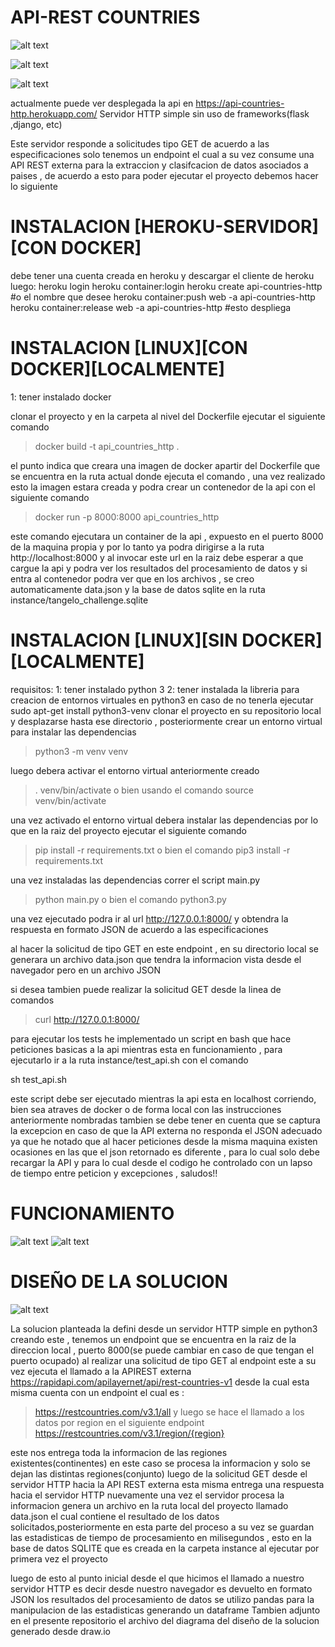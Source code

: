 # API-REST COUNTRIES
![alt text](https://github.com/sebas1017/tangelo_challenge_api/blob/main/images_demo/docker.jpeg?raw=true)

![alt text](https://github.com/sebas1017/tangelo_challenge_api/blob/main/images_demo/python_http_server.png?raw=true)


![alt text](https://github.com/sebas1017/tangelo_challenge_api/blob/main/images_demo/heroku.png?raw=true)

actualmente puede ver desplegada la api en https://api-countries-http.herokuapp.com/
Servidor HTTP simple sin uso de frameworks(flask ,django, etc)

Este servidor responde a solicitudes tipo GET de acuerdo a las especificaciones solo tenemos un endpoint el cual a su vez consume una API REST externa para
la extraccion  y clasifcacion de datos asociados a paises , de acuerdo a esto para poder ejecutar el proyecto debemos hacer lo siguiente
# INSTALACION [HEROKU-SERVIDOR][CON DOCKER]
debe tener una cuenta creada en heroku y descargar el cliente de heroku luego:
    heroku login
    heroku container:login
    heroku create api-countries-http  #o el nombre que desee
    heroku container:push web -a  api-countries-http
    heroku container:release web -a  api-countries-http  #esto despliega

# INSTALACION [LINUX][CON DOCKER][LOCALMENTE]
1: tener instalado docker

clonar el proyecto y en la carpeta al nivel del Dockerfile ejecutar el siguiente comando
> docker build -t api_countries_http .

el punto indica que creara una imagen de docker apartir del Dockerfile que se encuentra
en la ruta actual donde ejecuta el comando , una vez realizado esto la imagen estara creada
y podra crear un contenedor de la api con el siguiente comando

> docker run -p 8000:8000 api_countries_http

este comando ejecutara un container de la api , expuesto en el puerto 8000 de la maquina propia
y por lo tanto ya podra dirigirse a la ruta http://localhost:8000 y al invocar este url en la raiz debe esperar a que cargue la api y podra ver los resultados del procesamiento de datos y si entra al contenedor podra ver que en los archivos , se creo automaticamente data.json y la base de datos sqlite en la ruta instance/tangelo_challenge.sqlite
# INSTALACION [LINUX][SIN DOCKER][LOCALMENTE]
requisitos:
1: tener instalado python 3
2: tener instalada la libreria para creacion de entornos virtuales en python3 en caso de no tenerla ejecutar sudo apt-get install python3-venv
clonar el proyecto en su repositorio local y desplazarse hasta ese directorio , posteriormente crear un entorno virtual para instalar las dependencias 

> python3 -m venv venv

luego debera activar el entorno virtual anteriormente creado

> . venv/bin/activate  o bien usando el comando   source venv/bin/activate


una vez activado el entorno virtual debera instalar las dependencias por lo que en la raiz del proyecto ejecutar el siguiente comando

> pip install -r requirements.txt o bien  el comando   pip3 install -r requirements.txt


una vez instaladas las dependencias correr el script main.py  

> python main.py   o bien el comando python3.py

una vez ejecutado podra ir al url  http://127.0.0.1:8000/      y obtendra la respuesta en formato JSON de acuerdo a las especificaciones


al hacer la solicitud de tipo GET en este endpoint , en su directorio local se generara un archivo data.json que tendra la informacion vista desde el navegador
pero en un archivo JSON

si desea tambien puede realizar la solicitud GET desde la linea de comandos 
> curl http://127.0.0.1:8000/



para ejecutar los tests he implementado un script en bash que hace peticiones basicas a la api
mientras esta en funcionamiento , para ejecutarlo ir a la ruta instance/test_api.sh con el comando

sh test_api.sh

este script debe ser ejecutado mientras la api esta en localhost corriendo, bien sea 
atraves de docker o de forma local con las instrucciones anteriormente nombradas
tambien se debe tener en cuenta que se captura la excepcion en caso de que la API
externa no responda el JSON adecuado ya que he notado que al hacer peticiones desde la misma maquina existen ocasiones en las que el json retornado es diferente , para lo cual
solo debe recargar la API y para lo cual desde el codigo he controlado con un lapso de tiempo
entre peticion y excepciones , saludos!!
# FUNCIONAMIENTO
![alt text](https://github.com/sebas1017/tangelo_challenge_api/blob/main/images_demo/APIREST.png?raw=true)
![alt text](https://github.com/sebas1017/tangelo_challenge_api/blob/main/images_demo/DATABASE.png?raw=true)


# DISEÑO DE LA SOLUCION 
![alt text](https://github.com/sebas1017/tangelo_challenge_api/blob/main/images_demo/PROCESS_DIAGRAM_API.png)


La solucion planteada la defini desde un servidor HTTP simple en python3 creando este , tenemos un endpoint que se encuentra en la raiz de la direccion local , puerto 8000(se puede cambiar en caso de que tengan el puerto ocupado)
al realizar una solicitud de tipo GET al endpoint este a su vez ejecuta el llamado a la APIREST externa  https://rapidapi.com/apilayernet/api/rest-countries-v1  desde la cual esta misma cuenta con un endpoint el cual es :
>https://restcountries.com/v3.1/all  y luego se hace el llamado a los datos por region en el siguiente endpoint   https://restcountries.com/v3.1/region/{region}

este nos entrega toda la informacion de las regiones existentes(continentes) en este caso se procesa la informacion y solo se dejan las distintas regiones(conjunto)
luego de la solicitud GET desde el servidor HTTP hacia la API REST externa esta misma entrega una respuesta hacia el servidor HTTP nuevamente una vez el servidor procesa la informacion  genera un archivo en la ruta local del proyecto llamado data.json el cual contiene el resultado de los datos solicitados,posteriormente en esta parte del proceso a su vez se guardan las estadisticas de tiempo de procesamiento en milisegundos , esto en la base de datos SQLITE que es creada en la carpeta instance al ejecutar por primera vez el proyecto


luego de esto al punto inicial desde el que hicimos el llamado a nuestro servidor HTTP es decir desde nuestro navegador es devuelto en formato JSON los resultados del procesamiento de datos
se utilizo pandas para la manipulacion de las estadisticas generando un dataframe
Tambien adjunto en el presente repositorio el archivo del diagrama del diseño de la solucion generado desde draw.io
